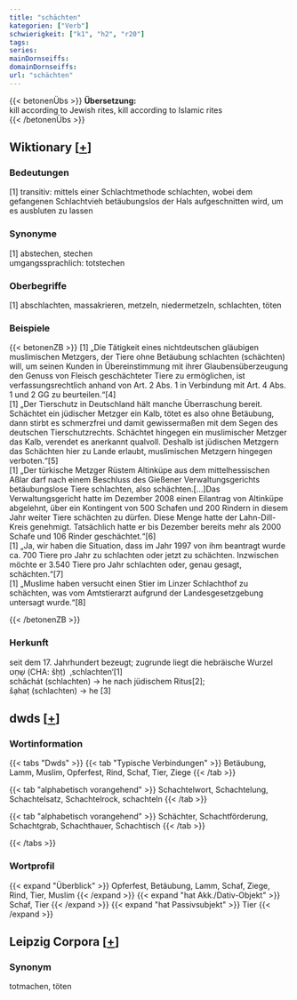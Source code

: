 ```yaml
---
title: "schächten"
kategorien: ["Verb"]
schwierigkeit: ["k1", "h2", "r20"]
tags:
series:
mainDornseiffs:
domainDornseiffs:
url: "schächten"
---
```


{{< betonenÜbs >}}
**Übersetzung:**  
kill  according to Jewish rites, kill  according to Islamic rites  
{{< /betonenÜbs >}}

## Wiktionary [[+](https://de.wiktionary.org/wiki/schächten)]

### Bedeutungen
[1] transitiv: mittels einer Schlachtmethode schlachten, wobei dem gefangenen Schlachtvieh betäubungslos der Hals aufgeschnitten wird, um es ausbluten zu lassen  

### Synonyme
[1] abstechen, stechen  
umgangssprachlich: totstechen  

### Oberbegriffe
[1] abschlachten, massakrieren, metzeln, niedermetzeln, schlachten, töten  

### Beispiele
{{< betonenZB >}}
[1] „Die Tätigkeit eines nichtdeutschen gläubigen muslimischen Metzgers, der Tiere ohne Betäubung schlachten (schächten) will, um seinen Kunden in Übereinstimmung mit ihrer Glaubensüberzeugung den Genuss von Fleisch geschächteter Tiere zu ermöglichen, ist verfassungsrechtlich anhand von Art. 2 Abs. 1 in Verbindung mit Art. 4 Abs. 1 und 2 GG zu beurteilen.“[4]  
[1] „Der Tierschutz in Deutschland hält manche Überraschung bereit. Schächtet ein jüdischer Metzger ein Kalb, tötet es also ohne Betäubung, dann stirbt es schmerzfrei und damit gewissermaßen mit dem Segen des deutschen Tierschutzrechts. Schächtet hingegen ein muslimischer Metzger das Kalb, verendet es anerkannt qualvoll. Deshalb ist jüdischen Metzgern das Schächten hier zu Lande erlaubt, muslimischen Metzgern hingegen verboten.“[5]  
[1] „Der türkische Metzger Rüstem Altinküpe aus dem mittelhessischen Aßlar darf nach einem Beschluss des Gießener Verwaltungsgerichts betäubungslose Tiere schlachten, also schächten.[…]Das Verwaltungsgericht hatte im Dezember 2008 einen Eilantrag von Altinküpe abgelehnt, über ein Kontingent von 500 Schafen und 200 Rindern in diesem Jahr weiter Tiere schächten zu dürfen. Diese Menge hatte der Lahn-Dill-Kreis genehmigt. Tatsächlich hatte er bis Dezember bereits mehr als 2000 Schafe und 106 Rinder geschächtet.“[6]  
[1] „Ja, wir haben die Situation, dass im Jahr 1997 von ihm beantragt wurde ca. 700 Tiere pro Jahr zu schlachten oder jetzt zu schächten. Inzwischen möchte er 3.540 Tiere pro Jahr schlachten oder, genau gesagt, schächten.“[7]  
[1] „Muslime haben versucht einen Stier im Linzer Schlachthof zu schächten, was vom Amtstierarzt aufgrund der Landesgesetzgebung untersagt wurde.“[8]  

{{< /betonenZB >}}
### Herkunft
seit dem 17. Jahrhundert bezeugt; zugrunde liegt die hebräische Wurzel שָׁחַט‎ (CHA: šḥṭ)  ‚schlachten‘[1]  
schâchát (schlachten) → he nach jüdischem Ritus[2]; šạhaṭ (schlachten) → he [3]  



## dwds [[+](https://www.dwds.de/wb/schächten)]

### Wortinformation
{{< tabs "Dwds" >}}
{{< tab "Typische Verbindungen" >}}
Betäubung, Lamm, Muslim, Opferfest, Rind, Schaf, Tier, Ziege
{{< /tab >}}

{{< tab "alphabetisch vorangehend" >}}
Schachtelwort, Schachtelung, Schachtelsatz, Schachtelrock, schachteln
{{< /tab >}}

{{< tab "alphabetisch vorangehend" >}}
Schächter, Schachtförderung, Schachtgrab, Schachthauer, Schachtisch
{{< /tab >}}

{{< /tabs >}}

### Wortprofil
{{< expand "Überblick" >}} Opferfest, Betäubung, Lamm, Schaf, Ziege, Rind, Tier, Muslim {{< /expand >}}
{{< expand "hat Akk./Dativ-Objekt" >}} Schaf, Tier {{< /expand >}}
{{< expand "hat Passivsubjekt" >}} Tier {{< /expand >}}

## Leipzig Corpora [[+](https://corpora.uni-leipzig.de/en/res?word=schächten&corpusId=deu_newscrawl-public_2018)]


### Synonym
totmachen, töten

